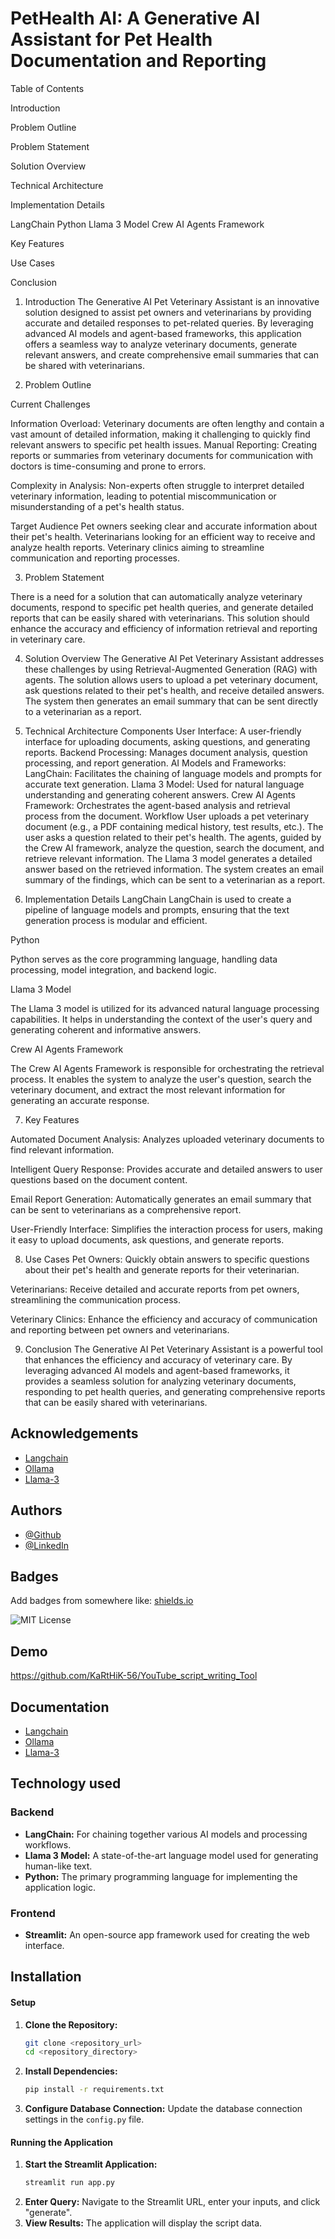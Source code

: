 # PetHealth AI: A Generative AI Assistant for Pet Health Documentation and Reporting

Table of Contents

Introduction

Problem Outline

Problem Statement

Solution Overview

Technical Architecture

Implementation Details

LangChain
Python
Llama 3 Model
Crew AI Agents Framework

Key Features

Use Cases

Conclusion

1. Introduction
The Generative AI Pet Veterinary Assistant is an innovative solution designed to assist pet owners and veterinarians by providing accurate and detailed responses to pet-related queries. By leveraging advanced AI models and agent-based frameworks, this application offers a seamless way to analyze veterinary documents, generate relevant answers, and create comprehensive email summaries that can be shared with veterinarians.

2. Problem Outline

Current Challenges

Information Overload:
Veterinary documents are often lengthy and contain a vast amount of detailed information, making it challenging to quickly find relevant answers to specific pet health issues.
Manual Reporting: Creating reports or summaries from veterinary documents for communication with doctors is time-consuming and prone to errors.

Complexity in Analysis: 
Non-experts often struggle to interpret detailed veterinary information, leading to potential miscommunication or misunderstanding of a pet's health status.

Target Audience
Pet owners seeking clear and accurate information about their pet's health.
Veterinarians looking for an efficient way to receive and analyze health reports.
Veterinary clinics aiming to streamline communication and reporting processes.

3. Problem Statement

There is a need for a solution that can automatically analyze veterinary documents, respond to specific pet health queries, and generate detailed reports that can be easily shared with veterinarians. This solution should enhance the accuracy and efficiency of information retrieval and reporting in veterinary care.

4. Solution Overview
The Generative AI Pet Veterinary Assistant addresses these challenges by using Retrieval-Augmented Generation (RAG) with agents. The solution allows users to upload a pet veterinary document, ask questions related to their pet's health, and receive detailed answers. The system then generates an email summary that can be sent directly to a veterinarian as a report.

5. Technical Architecture
Components
User Interface: A user-friendly interface for uploading documents, asking questions, and generating reports.
Backend Processing: Manages document analysis, question processing, and report generation.
AI Models and Frameworks:
LangChain: Facilitates the chaining of language models and prompts for accurate text generation.
Llama 3 Model: Used for natural language understanding and generating coherent answers.
Crew AI Agents Framework: Orchestrates the agent-based analysis and retrieval process from the document.
Workflow
User uploads a pet veterinary document (e.g., a PDF containing medical history, test results, etc.).
The user asks a question related to their pet's health.
The agents, guided by the Crew AI framework, analyze the question, search the document, and retrieve relevant information.
The Llama 3 model generates a detailed answer based on the retrieved information.
The system creates an email summary of the findings, which can be sent to a veterinarian as a report.

6. Implementation Details
LangChain
LangChain is used to create a pipeline of language models and prompts, ensuring that the text generation process is modular and efficient.

Python

Python serves as the core programming language, handling data processing, model integration, and backend logic.

Llama 3 Model

The Llama 3 model is utilized for its advanced natural language processing capabilities. It helps in understanding the context of the user's query and generating coherent and informative answers.

Crew AI Agents Framework

The Crew AI Agents Framework is responsible for orchestrating the retrieval process. It enables the system to analyze the user's question, search the veterinary document, and extract the most relevant information for generating an accurate response.

7. Key Features

Automated Document Analysis: Analyzes uploaded veterinary documents to find relevant information.

Intelligent Query Response: Provides accurate and detailed answers to user questions based on the document content.

Email Report Generation: Automatically generates an email summary that can be sent to veterinarians as a comprehensive report.

User-Friendly Interface: Simplifies the interaction process for users, making it easy to upload documents, ask questions, and generate reports.

8. Use Cases
Pet Owners: Quickly obtain answers to specific questions about their pet's health and generate reports for their veterinarian.

Veterinarians: Receive detailed and accurate reports from pet owners, streamlining the communication process.

Veterinary Clinics: Enhance the efficiency and accuracy of communication and reporting between pet owners and veterinarians.

9. Conclusion
The Generative AI Pet Veterinary Assistant is a powerful tool that enhances the efficiency and accuracy of veterinary care. By leveraging advanced AI models and agent-based frameworks, it provides a seamless solution for analyzing veterinary documents, responding to pet health queries, and generating comprehensive reports that can be easily shared with veterinarians.
## Acknowledgements

 - [Langchain](https://www.langchain.com/)
 - [Ollama](https://ollama.com/)
 - [Llama-3](https://ollama.com/library/llama3)


## Authors

- [@Github](https://www.github.com/KaRtHiK-56)
- [@LinkedIn](https://www.linkedin.com/in/l-karthik/)


## Badges

Add badges from somewhere like: [shields.io](https://shields.io/)

![MIT License](https://img.shields.io/badge/License-MIT-green.svg)


## Demo

https://github.com/KaRtHiK-56/YouTube_script_writing_Tool




## Documentation

 - [Langchain](https://www.langchain.com/)
 - [Ollama](https://ollama.com/)
 - [Llama-3](https://ollama.com/library/llama3)

## Technology used

### Backend
- **LangChain:** For chaining together various AI models and processing workflows.
- **Llama 3 Model:** A state-of-the-art language model used for generating human-like text.
- **Python:** The primary programming language for implementing the application logic.

### Frontend
- **Streamlit:** An open-source app framework used for creating the web interface.

## Installation

#### Setup
1. **Clone the Repository:**
   ```bash
   git clone <repository_url>
   cd <repository_directory>
   ```
2. **Install Dependencies:**
   ```bash
   pip install -r requirements.txt
   ```
3. **Configure Database Connection:**
   Update the database connection settings in the `config.py` file.

#### Running the Application
1. **Start the Streamlit Application:**
   ```bash
   streamlit run app.py
   ```
2. **Enter Query:**
   Navigate to the Streamlit URL, enter your inputs, and click "generate".
3. **View Results:**
   The application will display the script data.
